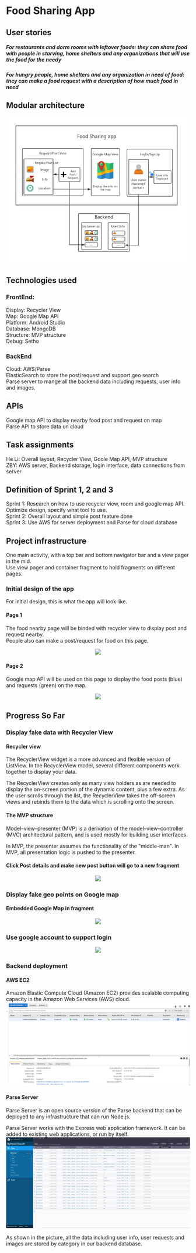 # Food Sharing App
## User stories
##### For restaurants and dorm rooms with leftover foods: they can share food with people in starving, home shelters and any organizations that will use the food for the needy
##### For hungry people, home shelters and any organization in need of food: they can make a food request with a description of how much food in need

## Modular architecture
<p align="center"> 
<img src="https://github.com/ec500-software-engineering/project-22-food-sharing-app/blob/master/pics/Structure.png">
</p>

## Technologies used
### FrontEnd:
Display: Recycler View
<br>Map: Google Map API
<br>Platform: Android Studio
<br>Database: MongoDB
<br>Structure: MVP structure
<br>Debug: Setho


### BackEnd
Cloud: AWS/Parse
<br>ElasticSearch to store the post/request and support geo search
<br>Parse server to mange all the backend data including requests, user info and images.

## APIs
Google map API to display nearby food post and request on map
<br>Parse API to store data on cloud

## Task assignments
He Li: Overall layout, Recycler View, Goole Map API, MVP structure
<br>ZBY: AWS server, Backend storage, login interface, data connections from server

## Definition of Sprint 1, 2 and 3
Sprint 1: Research on how to use recycler view, room and google map API. Optimize design, specify what tool to use.
<br>Sprint 2: Overall layout and simple post feature done
<br>Sprint 3: Use AWS for server deployment and Parse for cloud database

## Project infrastructure
One main activity, with a top bar and bottom navigator bar and a view pager in the mid.
<br>Use view pager and container fragment to hold fragments on different pages.

### Initial design of the app
For initial design, this is what the app will look like.
#### Page 1
The food nearby page will be binded with recycler view to display post and request nearby.<br> People also can make a post/request for food on this page. 
<p align="center"> 
<img src="https://github.com/ec500-software-engineering/project-team-22-food-sharing-app/blob/master/pics/app_page1.png">
</p>

#### Page 2
Google map API will be used on this page to display the food posts (blue) and requests (green) on the map.
<p align="center"> 
<img src="https://github.com/ec500-software-engineering/project-team-22-food-sharing-app/blob/master/pics/app_page2.png">
</p>


## Progress So Far
### Display fake data with Recycler View
#### Recycler view
The RecyclerView widget is a more advanced and flexible version of ListView.
In the RecyclerView model, several different components work together to display your data. 

The RecyclerView creates only as many view holders as are needed to display the on-screen portion of the dynamic content, plus a few extra. As the user scrolls through the list, the RecyclerView takes the off-screen views and rebinds them to the data which is scrolling onto the screen.

#### The MVP structure
Model–view–presenter (MVP) is a derivation of the model–view–controller (MVC) architectural pattern, and is used mostly for building user interfaces.

In MVP, the presenter assumes the functionality of the "middle-man". In MVP, all presentation logic is pushed to the presenter.
#### Click Post details and make new post button will go to a new fragment
<p align="center"> 
<img src="https://github.com/ec500-software-engineering/project-team-22-food-sharing-app/blob/master/pics/foodPage.gif">
</p>

### Display fake geo points on Google map
#### Embedded Google Map in fragment 
<p align="center"> 
<img src="https://github.com/ec500-software-engineering/project-team-22-food-sharing-app/blob/master/pics/mapPage.gif">
</p>

### Use google account to support login
<p align="center"> 
<img src="https://github.com/ec500-software-engineering/project-team-22-food-sharing-app/blob/master/pics/settingPage.gif">
</p>

### Backend deployment
#### AWS EC2
Amazon Elastic Compute Cloud (Amazon EC2) provides scalable computing capacity in the Amazon Web Services (AWS) cloud.
<img src="https://github.com/ec500-software-engineering/project-22-food-sharing-app/blob/master/pics/AWS.jpg">
</p>

#### Parse Server
Parse Server is an open source version of the Parse backend that can be deployed to any infrastructure that can run Node.js.

Parse Server works with the Express web application framework. It can be added to existing web applications, or run by itself.
<img src="https://github.com/ec500-software-engineering/project-22-food-sharing-app/blob/master/pics/Parse.jpg">

As shown in the picture, all the data including user info, user requests and images are stored by category in our backend database.
